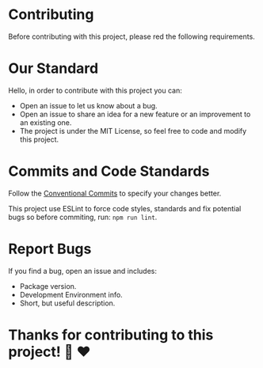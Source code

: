 # Contributing
Before contributing with this project, please red the following requirements.

# Our Standard
Hello, in order to contribute with this project you can:

- Open an issue to let us know about a bug.
- Open an issue to share an idea for a new feature or an improvement to an existing one.
- The project is under the MIT License, so feel free to code and modify this project.

# Commits and Code Standards
Follow the [Conventional Commits](https://www.conventionalcommits.org/en/v1.0.0/) to specify your changes better.

This project use ESLint to force code styles, standards and fix potential bugs so before commiting, run: `npm run lint`.

# Report Bugs
If you find a bug, open an issue and includes:
-  Package version.
-  Development Environment info.
-  Short, but useful description.

# Thanks for contributing to this project! :pray: :heart: